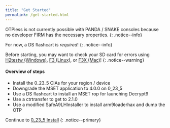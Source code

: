 ```yaml
---
title: "Get Started"
permalink: /get-started.html
---
```


OTPless is not currently possible with PANDA / SNAKE consoles because no developer FIRM has the necessary properties.
{: .notice--info}

For now, a DS flashcart is _required_!
{: .notice--info}

Before starting, you may want to check your SD card for errors using [H2testw (Windows)](h2testw-(windows)), [F3 (Linux)](f3-(linux)), or [F3X (Mac)](f3x-(mac))!
{: .notice--warning}

#### Overview of steps

- Install the 0_23_5 CIAs for your region / device
- Downgrade the MSET application to 4.0.0 on 0_23_5
- Use a DS flashcart to install an MSET rop for launching Decrypt9
- Use a ctrtransfer to get to 2.1.0
- Use a modified SafeA9LHInstaller to install arm9loaderhax and dump the OTP

Continue to [0_23_5 Install](0_23_5-install)
{: .notice--primary}
